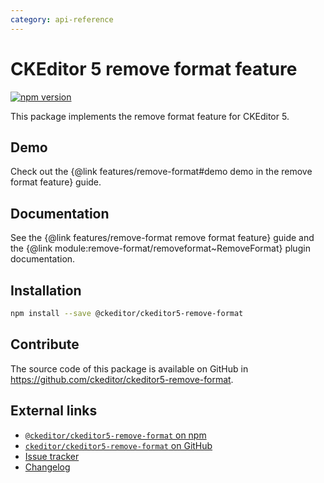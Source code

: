 ```yaml
---
category: api-reference
---
```


# CKEditor 5 remove format feature

[![npm version](https://badge.fury.io/js/%40ckeditor%2Fckeditor5-remove-format.svg)](https://www.npmjs.com/package/@ckeditor/ckeditor5-remove-format)

This package implements the remove format feature for CKEditor 5.

## Demo

Check out the {@link features/remove-format#demo demo in the remove format feature} guide.

## Documentation

See the {@link features/remove-format remove format feature} guide and the {@link module:remove-format/removeformat~RemoveFormat} plugin documentation.

## Installation

```bash
npm install --save @ckeditor/ckeditor5-remove-format
```

## Contribute

The source code of this package is available on GitHub in https://github.com/ckeditor/ckeditor5-remove-format.

## External links

* [`@ckeditor/ckeditor5-remove-format` on npm](https://www.npmjs.com/package/@ckeditor/ckeditor5-remove-format)
* [`ckeditor/ckeditor5-remove-format` on GitHub](https://github.com/ckeditor/ckeditor5-remove-format)
* [Issue tracker](https://github.com/ckeditor/ckeditor5/issues)
* [Changelog](https://github.com/ckeditor/ckeditor5-remove-format/blob/master/CHANGELOG.md)
